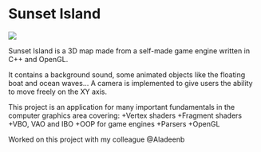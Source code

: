 # Sunset Island

![](Game-Engine-GIF.gif)

Sunset Island is a 3D map made from a self-made game engine written in C++ and OpenGL.

It contains a background sound, some animated objects like the floating boat and ocean waves...
A camera is implemented to give users the ability to move freely on the XY axis.

This project is an application for many important fundamentals in the computer graphics area covering:
+Vertex shaders
+Fragment shaders
+VBO, VAO and IBO
+OOP for game engines
+Parsers
+OpenGL



Worked on this project with my colleague @Aladeenb
